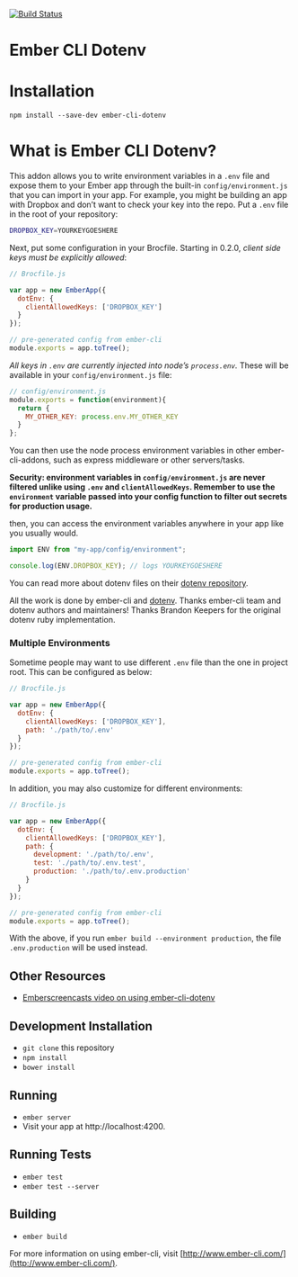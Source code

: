 [![Build Status](https://travis-ci.org/fivetanley/ember-cli-dotenv.svg)](https://travis-ci.org/fivetanley/ember-cli-dotenv)
# Ember CLI Dotenv

# Installation

`npm install --save-dev ember-cli-dotenv`

# What is Ember CLI Dotenv?

This addon allows you to write environment variables in a `.env` file and
expose them to your Ember app through the built-in `config/environment.js`
that you can import in your app. For example, you might be building an
app with Dropbox and don’t want to check your key into the repo. Put a `.env`
file in the root of your repository:

```bash
DROPBOX_KEY=YOURKEYGOESHERE
```

Next, put some configuration in your Brocfile. Starting in 0.2.0, *client side keys must be explicitly allowed*:

```javascript
// Brocfile.js

var app = new EmberApp({
  dotEnv: {
    clientAllowedKeys: ['DROPBOX_KEY']
  }
});

// pre-generated config from ember-cli
module.exports = app.toTree();
```

*All keys in `.env` are currently injected into node’s `process.env`.*
These will be available in your `config/environment.js` file:

```javascript
// config/environment.js
module.exports = function(environment){
  return {
    MY_OTHER_KEY: process.env.MY_OTHER_KEY
  }
};
```

You can then use the node process environment variables in other ember-cli-addons,
such as express middleware or other servers/tasks.

**Security: environment variables in `config/environment.js` are never filtered
unlike using `.env` and `clientAllowedKeys`. Remember to use the `environment`
variable passed into your config function to filter out secrets for production
usage.**

then, you can access the environment variables anywhere in your app like
you usually would.

```javascript
import ENV from "my-app/config/environment";

console.log(ENV.DROPBOX_KEY); // logs YOURKEYGOESHERE
```

You can read more about dotenv files on their [dotenv repository][dotenv].

All the work is done by ember-cli and [dotenv][dotenv]. Thanks ember-cli team and
dotenv authors and maintainers! Thanks Brandon Keepers for the original dotenv
ruby implementation.

### Multiple Environments

Sometime people may want to use different `.env` file than the one in project root.
This can be configured as below:

```javascript
// Brocfile.js

var app = new EmberApp({
  dotEnv: {
    clientAllowedKeys: ['DROPBOX_KEY'],
    path: './path/to/.env'
  }
});

// pre-generated config from ember-cli
module.exports = app.toTree();
```

In addition, you may also customize for different environments:


```javascript
// Brocfile.js

var app = new EmberApp({
  dotEnv: {
    clientAllowedKeys: ['DROPBOX_KEY'],
    path: {
      development: './path/to/.env',
      test: './path/to/.env.test',
      production: './path/to/.env.production'
    }
  }
});

// pre-generated config from ember-cli
module.exports = app.toTree();
```

With the above, if you run `ember build --environment production`, the file
`.env.production` will be used instead.

## Other Resources

* [Emberscreencasts video on using ember-cli-dotenv](https://www.emberscreencasts.com/posts/52-dotenv)

## Development Installation

* `git clone` this repository
* `npm install`
* `bower install`

## Running

* `ember server`
* Visit your app at http://localhost:4200.

## Running Tests

* `ember test`
* `ember test --server`

## Building

* `ember build`

For more information on using ember-cli, visit [http://www.ember-cli.com/](http://www.ember-cli.com/).

<!-- Links -->
[dotenv]: https://github.com/motdotla/dotenv
